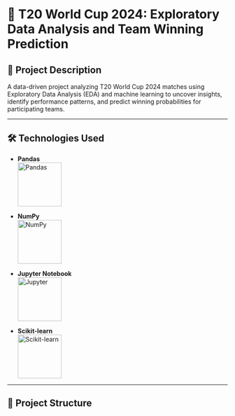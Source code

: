 # 🏏 T20 World Cup 2024: Exploratory Data Analysis and Team Winning Prediction

## 📌 Project Description

A data-driven project analyzing T20 World Cup 2024 matches using Exploratory Data Analysis (EDA) and machine learning to uncover insights, identify performance patterns, and predict winning probabilities for participating teams.

---

## 🛠️ Technologies Used

- **Pandas**  
  <img src="https://upload.wikimedia.org/wikipedia/commons/e/ed/Pandas_logo.svg" alt="Pandas" width="100"/>

- **NumPy**  
  <img src="https://upload.wikimedia.org/wikipedia/commons/3/31/NumPy_logo_2020.svg" alt="NumPy" width="100"/>

- **Jupyter Notebook**  
  <img src="https://upload.wikimedia.org/wikipedia/commons/3/38/Jupyter_logo.svg" alt="Jupyter" width="100"/>

- **Scikit-learn**  
  <img src="https://upload.wikimedia.org/wikipedia/commons/0/05/Scikit_learn_logo_small.svg" alt="Scikit-learn" width="100"/>

---

## 📁 Project Structure

